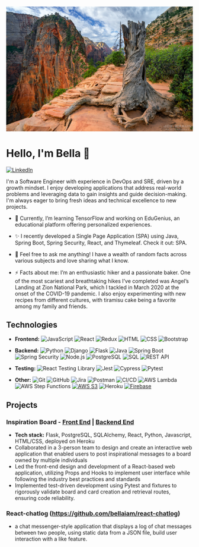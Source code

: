 ![Angel-Landing](https://github.com/bellaiam/bellaiam/blob/main/angel.jpg)

# Hello, I'm Bella 👋
[![LinkedIn](https://img.shields.io/badge/-LinkedIn-blue?logo=linkedin&style=flat-square&logoColor=white)](https://www.linkedin.com/in/bellaiam/)

I'm a Software Engineer with experience in DevOps and SRE, driven by a growth mindset. I enjoy developing applications that address real-world problems and leveraging data to gain insights and guide decision-making. I'm always eager to bring fresh ideas and technical excellence to new projects.

- 🌱 Currently, I’m learning TensorFlow and working on EduGenius, an educational platform offering personalized experiences. 
- ✨ I recently developed a Single Page Application (SPA) using Java, Spring Boot, Spring Security, React, and Thymeleaf. Check it out: SPA.

- 💬 Feel free to ask me anything! I have a wealth of random facts across various subjects and love sharing what I know.

- ⚡ Facts about me: I’m an enthusiastic hiker and a passionate baker. One of the most scariest and breathtaking hikes I’ve completed was Angel’s Landing at Zion National Park, which I tackled in March 2020 at the onset of the COVID-19 pandemic. I also enjoy experimenting with new recipes from different cultures, with tiramisu cake being a favorite among my family and friends.

## Technologies
- **Frontend:**
![JavaScript](https://img.shields.io/badge/-JavaScript-F7DF1E?logo=javascript&logoColor=white&style=flat-square)
![React](https://img.shields.io/badge/-React-61DAFB?logo=react&logoColor=white&style=flat-square)
![Redux](https://img.shields.io/badge/-Redux-764ABC?logo=redux&logoColor=white&style=flat-square)
![HTML](https://img.shields.io/badge/-HTML5-E34F26?logo=html5&logoColor=white&style=flat-square)
![CSS](https://img.shields.io/badge/-CSS3-1572B6?logo=css3&logoColor=white&style=flat-square)
![Bootstrap](https://img.shields.io/badge/-Bootstrap-563D7C?logo=bootstrap&logoColor=white&style=flat-square)
- **Backend:**
![Python](https://img.shields.io/badge/-Python-3776AB?logo=python&logoColor=white&style=flat-square)
![Django](https://img.shields.io/badge/-Django-092E20?logo=django&logoColor=white&style=flat-square)
![Flask](https://img.shields.io/badge/-Flask-000000?logo=flask&logoColor=white&style=flat-square)
![Java](https://img.shields.io/badge/-Java-007396?logo=java&logoColor=white&style=flat-square)
![Spring Boot](https://img.shields.io/badge/-Spring%20Boot-6DB33F?logo=spring-boot&logoColor=white&style=flat-square)
![Spring Security](https://img.shields.io/badge/-Spring%20Security-6DB33F?logo=spring-security&logoColor=white&style=flat-square)
![Node.js](https://img.shields.io/badge/-Node.js-339933?logo=node.js&logoColor=white&style=flat-square)
![PostgreSQL](https://img.shields.io/badge/-PostgreSQL-336791?logo=postgresql&logoColor=white&style=flat-square)
![SQL](https://img.shields.io/badge/-SQL-4479A1?logo=sql&logoColor=white&style=flat-square)
![REST API](https://img.shields.io/badge/-REST%20API-007ACC?style=flat-square)


- **Testing:** 
![React Testing Library](https://img.shields.io/badge/-React%20Testing%20Library-DB7093?logo=testing-library&logoColor=white&style=flat-square)
![Jest](https://img.shields.io/badge/-Jest-C21325?logo=jest&logoColor=white&style=flat-square)
![Cypress](https://img.shields.io/badge/-Cypress-17202C?logo=cypress&logoColor=white&style=flat-square)
![Pytest](https://img.shields.io/badge/-Pytest-3776AB?logo=pytest&logoColor=white&style=flat-square)
- **Other:**
![Git](https://img.shields.io/badge/-Git-F05032?logo=git&logoColor=white&style=flat-square)
![GitHub](https://img.shields.io/badge/-GitHub-181717?logo=github&logoColor=white&style=flat-square)
![Jira](https://img.shields.io/badge/-Jira-0052CC?logo=jira&logoColor=white&style=flat-square)
![Postman](https://img.shields.io/badge/-Postman-FF6C37?logo=postman&logoColor=white&style=flat-square)
![CI/CD](https://img.shields.io/badge/-CI%2FCD-03599C?style=flat-square)
![AWS Lambda](https://img.shields.io/badge/-AWS%20Lambda-FF9900?logo=amazon-aws&logoColor=white&style=flat-square)
![AWS Step Functions](https://img.shields.io/badge/-AWS%20Step%20Functions-FF4F8B?logo=amazon-aws&logoColor=white&style=flat-square)
[![AWS S3](https://img.shields.io/badge/AWS-S3-orange)](https://aws.amazon.com/s3/)
![Heroku](https://img.shields.io/badge/-Heroku-430098?logo=heroku&logoColor=white&style=flat-square)
[![Firebase](https://img.shields.io/badge/Firebase-orange)](https://firebase.google.com/)

## Projects
### Inspiration Board - [Front End](https://github.com/red-med/front-end-inspiration-board) | [Backend End](https://github.com/bellaiam/back-end-inspiration-board)
- **Tech stack:** Flask, PostgreSQL, SQLAlchemy, React, Python, Javascript, HTML/CSS, deployed on Heroku
- Collaborated in a 3-person team to design and create an interactive web application that enabled users to post inspirational messages to a board owned by multiple individuals
- Led the front-end design and development of a React-based web application, utilizing Props and Hooks to implement user interface while following the industry best practices and standards
- Implemented test-driven development using Pytest and fixtures to rigorously validate board and card creation and retrieval routes, ensuring code reliability.
  
### React-chatlog (https://github.com/bellaiam/react-chatlog)
- a chat messenger-style application that displays a log of chat messages between two people, using static data from a JSON file, build user interaction with a like feature.